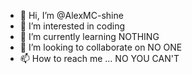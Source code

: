 - 👋 Hi, I’m @AlexMC-shine
- 👀 I’m interested in coding
- 🌱 I’m currently learning NOTHING
- 💞️ I’m looking to collaborate on NO ONE
- 📫 How to reach me ... NO YOU CAN'T

<!---
AlexMC-shine/AlexMC-shine is a ✨ special ✨ repository because its `README.md` (this file) appears on your GitHub profile.
You can click the Preview link to take a look at your changes.
--->
